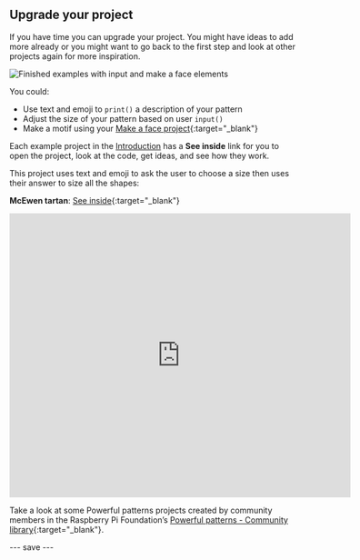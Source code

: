## Upgrade your project

If you have time you can upgrade your project. You might have ideas to add more already or you might want to go back to the first step and look at other projects again for more inspiration.

![Finished examples with input and make a face elements](images/second.gif)

You could:
- Use text and emoji to `print()` a description of your pattern
- Adjust the size of your pattern based on user `input()`
- Make a motif using your [Make a face project](https://projects.raspberrypi.org/en/projects/make-a-face){:target="_blank"}

Each example project in the [Introduction](.) has a **See inside** link for you to open the project, look at the code, get ideas, and see how they work.

This project uses text and emoji to ask the user to choose a size then uses their answer to size all the shapes:

**McEwen tartan**: [See inside](https://trinket.io/python/4706d1a81b){:target="_blank"}
<div class="trinket">
  <iframe src="https://trinket.io/embed/python/4706d1a81b?outputOnly=true&start=result" width="600" height="500" frameborder="0" marginwidth="0" marginheight="0" allowfullscreen>
  </iframe>
</div>

Take a look at some Powerful patterns projects created by community members in the Raspberry Pi Foundation’s [Powerful patterns - Community library](https://wke.lt/w/s/yyNPQT){:target="_blank"}.

--- save ---

